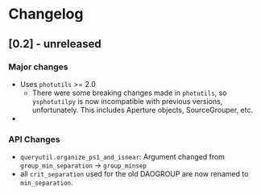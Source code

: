 # Changelog

## [0.2] - unreleased

### Major changes

* Uses `photutils` >= 2.0
  * There were some breaking changes made in `photutils`, so `ysphotutilpy` is now incompatible with previous versions, unfortunately. This includes Aperture objects, SourceGrouper, etc.
*

### API Changes
* `queryutil.organize_ps1_and_isnear`: Argument changed from `group_min_separation` → `group_minsep`
* all `crit_separation` used for the old DAOGROUP are now renamed to `min_separation`.